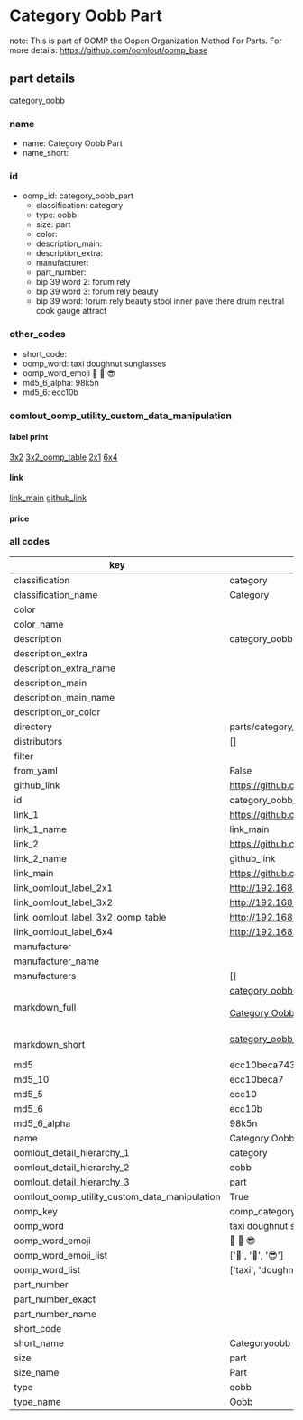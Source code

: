 # Category Oobb Part  

note: This is part of OOMP the Oopen Organization Method For Parts. For more details: https://github.com/oomlout/oomp_base

##  part details



category_oobb

### name
* name: Category Oobb Part
* name_short: 
### id
* oomp_id: category_oobb_part
  * classification: category
  * type: oobb
  * size: part
  * color: 
  * description_main: 
  * description_extra: 
  * manufacturer: 
  * part_number: 
  * bip 39 word 2: forum rely
  * bip 39 word 3: forum rely beauty
  * bip 39 word: forum rely beauty stool inner pave there drum neutral cook gauge attract

### other_codes
* short_code: 
* oomp_word: taxi doughnut sunglasses
* oomp_word_emoji :taxi: :doughnut: :sunglasses:
* md5_6_alpha: 98k5n
* md5_6: ecc10b






### oomlout_oomp_utility_custom_data_manipulation
#### label print
[3x2](http://192.168.1.245:1112/?label=oomp%2098k5n)
[3x2_oomp_table](http://192.168.1.107:1112/?label=oomp%2098k5n)
[2x1](http://192.168.1.242:1112/?label=oomp%2098k5n)
[6x4](http://192.168.1.55:1112/?label=oomp%2098k5n)    

#### link

[link_main](https://github.com/oomlout/oomlout_oomp_current_version_messy/tree/main/parts/category_oobb_part) [github_link](https://github.com/oomlout/oomlout_oomp_part_src/tree/main/parts/category_oobb_part)                             

#### price







### all codes 
| key | value |  
| --- | --- |  
| classification | category |  
| classification_name | Category |  
| color |  |  
| color_name |  |  
| description | category_oobb |  
| description_extra |  |  
| description_extra_name |  |  
| description_main |  |  
| description_main_name |  |  
| description_or_color |   |  
| directory | parts/category_oobb_part |  
| distributors | [] |  
| filter |  |  
| from_yaml | False |  
| github_link | https://github.com/oomlout/oomlout_oomp_part_src/tree/main/parts/category_oobb_part |  
| id | category_oobb_part |  
| link_1 | https://github.com/oomlout/oomlout_oomp_current_version_messy/tree/main/parts/category_oobb_part |  
| link_1_name | link_main |  
| link_2 | https://github.com/oomlout/oomlout_oomp_part_src/tree/main/parts/category_oobb_part |  
| link_2_name | github_link |  
| link_main | https://github.com/oomlout/oomlout_oomp_current_version_messy/tree/main/parts/category_oobb_part |  
| link_oomlout_label_2x1 | http://192.168.1.242:1112/?label=oomp%2098k5n |  
| link_oomlout_label_3x2 | http://192.168.1.245:1112/?label=oomp%2098k5n |  
| link_oomlout_label_3x2_oomp_table | http://192.168.1.107:1112/?label=oomp%2098k5n |  
| link_oomlout_label_6x4 | http://192.168.1.55:1112/?label=oomp%2098k5n |  
| manufacturer |  |  
| manufacturer_name |  |  
| manufacturers | [] |  
| markdown_full | [category_oobb_part](https://github.com/oomlout/oomlout_oomp_current_version_messy/tree/main/parts/category_oobb_part)<br>[](https://github.com/oomlout/oomlout_oomp_current_version_messy/tree/main/parts/category_oobb_part)<br>[Category Oobb Part](https://github.com/oomlout/oomlout_oomp_current_version_messy/tree/main/parts/category_oobb_part)<br><br> |  
| markdown_short | [category_oobb_part](https://github.com/oomlout/oomlout_oomp_current_version_messy/tree/main/parts/category_oobb_part)<br><br> |  
| md5 | ecc10beca7439c0e863a3d66276d5add |  
| md5_10 | ecc10beca7 |  
| md5_5 | ecc10 |  
| md5_6 | ecc10b |  
| md5_6_alpha | 98k5n |  
| name | Category Oobb Part |  
| oomlout_detail_hierarchy_1 | category |  
| oomlout_detail_hierarchy_2 | oobb |  
| oomlout_detail_hierarchy_3 | part |  
| oomlout_oomp_utility_custom_data_manipulation | True |  
| oomp_key | oomp_category_oobb_part |  
| oomp_word | taxi doughnut sunglasses |  
| oomp_word_emoji | :taxi: :doughnut: :sunglasses: |  
| oomp_word_emoji_list | [':taxi:', ':doughnut:', ':sunglasses:'] |  
| oomp_word_list | ['taxi', 'doughnut', 'sunglasses'] |  
| part_number |  |  
| part_number_exact |  |  
| part_number_name |  |  
| short_code |  |  
| short_name | Categoryoobb |  
| size | part |  
| size_name | Part |  
| type | oobb |  
| type_name | Oobb |  
